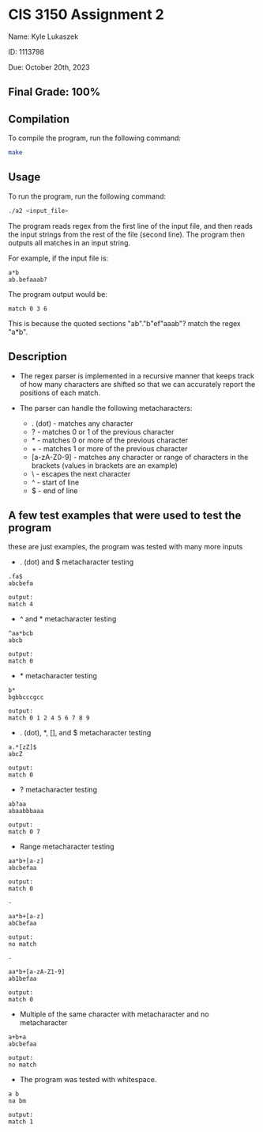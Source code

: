 # CIS 3150 Assignment 2

Name: Kyle Lukaszek

ID: 1113798

Due: October 20th, 2023

## Final Grade: 100%

## Compilation

To compile the program, run the following command:

```bash
make
```

## Usage

To run the program, run the following command:

```bash
./a2 <input_file>
```

The program reads regex from the first line of the input file, and then reads the input strings from the rest of the file (second line). The program then outputs all matches in an input string.

For example, if the input file is:

```
a*b
ab.befaaab?
```    

The program output would be:

```
match 0 3 6
```

This is because the quoted sections "ab"."b"ef"aaab"? match the regex "a*b".

## Description

- The regex parser is implemented in a recursive manner that keeps track of how many characters are shifted so that we can accurately report the positions of each match.

- The parser can handle the following metacharacters:
    - . (dot) - matches any character
    - ? - matches 0 or 1 of the previous character
    - \* - matches 0 or more of the previous character
    - \+ - matches 1 or more of the previous character
    - [a\-zA-Z0-9] - matches any character or range of characters in the brackets (values in brackets are an example)
    - \ - escapes the next character
    - ^ - start of line
    - $ - end of line

## A few test examples that were used to test the program 
these are just examples, the program was tested with many more inputs

- . (dot) and $ metacharacter testing
```
.fa$
abcbefa

output:
match 4
```

- ^ and * metacharacter testing
```
^aa*bcb
abcb

output:
match 0
```

- \* metacharacter testing
```
b*
bgbbcccgcc

output:
match 0 1 2 4 5 6 7 8 9
``` 

- . (dot), *, [], and $ metacharacter testing
```
a.*[zZ]$
abcZ

output:
match 0
```

- ? metacharacter testing
```
ab?aa
abaabbbaaa

output:
match 0 7
```

- Range metacharacter testing
```
aa*b+[a-z]
abcbefaa

output:
match 0

-

aa*b+[a-z]
abCbefaa

output:
no match

-

aa*b+[a-zA-Z1-9]
ab1befaa

output:
match 0

```

- Multiple of the same character with metacharacter and no metacharacter
```
a+b+a
abcbefaa

output:
no match
```

- The program was tested with whitespace.

```
a b
na bm

output:
match 1
```
